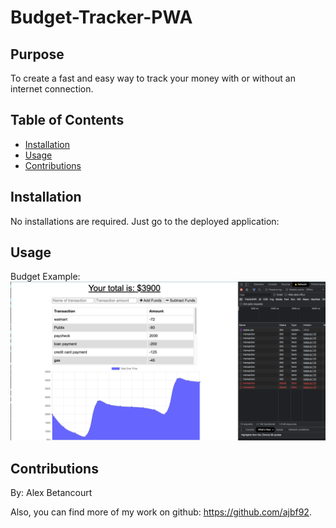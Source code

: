 # Budget-Tracker-PWA

## Purpose

To create a fast and easy way to track your money with or without an internet connection.

## Table of Contents

* [Installation](#Installation)
* [Usage](#Usage)
* [Contributions](#Contributions)


## Installation

No installations are required. Just go to the deployed application:


## Usage

Budget Example:
![ScreenShot](images/budgetTracker.png)
  
## Contributions

By: Alex Betancourt

Also, you can find more of my work on github: https://github.com/ajbf92.
